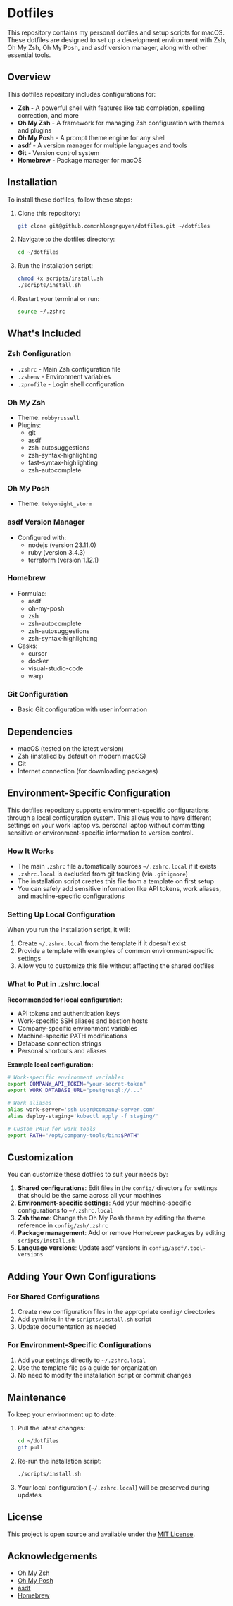# Dotfiles

This repository contains my personal dotfiles and setup scripts for macOS. These dotfiles are designed to set up a development environment with Zsh, Oh My Zsh, Oh My Posh, and asdf version manager, along with other essential tools.

## Overview

This dotfiles repository includes configurations for:

- **Zsh** - A powerful shell with features like tab completion, spelling correction, and more
- **Oh My Zsh** - A framework for managing Zsh configuration with themes and plugins
- **Oh My Posh** - A prompt theme engine for any shell
- **asdf** - A version manager for multiple languages and tools
- **Git** - Version control system
- **Homebrew** - Package manager for macOS

## Installation

To install these dotfiles, follow these steps:

1. Clone this repository:

   ```bash
   git clone git@github.com:nhlongnguyen/dotfiles.git ~/dotfiles
   ```

2. Navigate to the dotfiles directory:

   ```bash
   cd ~/dotfiles
   ```

3. Run the installation script:

   ```bash
   chmod +x scripts/install.sh
   ./scripts/install.sh
   ```

4. Restart your terminal or run:
   ```bash
   source ~/.zshrc
   ```

## What's Included

### Zsh Configuration

- `.zshrc` - Main Zsh configuration file
- `.zshenv` - Environment variables
- `.zprofile` - Login shell configuration

### Oh My Zsh

- Theme: `robbyrussell`
- Plugins:
  - git
  - asdf
  - zsh-autosuggestions
  - zsh-syntax-highlighting
  - fast-syntax-highlighting
  - zsh-autocomplete

### Oh My Posh

- Theme: `tokyonight_storm`

### asdf Version Manager

- Configured with:
  - nodejs (version 23.11.0)
  - ruby (version 3.4.3)
  - terraform (version 1.12.1)

### Homebrew

- Formulae:
  - asdf
  - oh-my-posh
  - zsh
  - zsh-autocomplete
  - zsh-autosuggestions
  - zsh-syntax-highlighting
- Casks:
  - cursor
  - docker
  - visual-studio-code
  - warp

### Git Configuration

- Basic Git configuration with user information

## Dependencies

- macOS (tested on the latest version)
- Zsh (installed by default on modern macOS)
- Git
- Internet connection (for downloading packages)

## Environment-Specific Configuration

This dotfiles repository supports environment-specific configurations through a local configuration system. This allows you to have different settings on your work laptop vs. personal laptop without committing sensitive or environment-specific information to version control.

### How It Works

- The main `.zshrc` file automatically sources `~/.zshrc.local` if it exists
- `.zshrc.local` is excluded from git tracking (via `.gitignore`)
- The installation script creates this file from a template on first setup
- You can safely add sensitive information like API tokens, work aliases, and machine-specific configurations

### Setting Up Local Configuration

When you run the installation script, it will:

1. Create `~/.zshrc.local` from the template if it doesn't exist
2. Provide a template with examples of common environment-specific settings
3. Allow you to customize this file without affecting the shared dotfiles

### What to Put in .zshrc.local

**Recommended for local configuration:**
- API tokens and authentication keys
- Work-specific SSH aliases and bastion hosts
- Company-specific environment variables
- Machine-specific PATH modifications
- Database connection strings
- Personal shortcuts and aliases

**Example local configuration:**
```bash
# Work-specific environment variables
export COMPANY_API_TOKEN="your-secret-token"
export WORK_DATABASE_URL="postgresql://..."

# Work aliases
alias work-server='ssh user@company-server.com'
alias deploy-staging='kubectl apply -f staging/'

# Custom PATH for work tools
export PATH="/opt/company-tools/bin:$PATH"
```

## Customization

You can customize these dotfiles to suit your needs by:

1. **Shared configurations**: Edit files in the `config/` directory for settings that should be the same across all your machines
2. **Environment-specific settings**: Add your machine-specific configurations to `~/.zshrc.local`
3. **Zsh theme**: Change the Oh My Posh theme by editing the theme reference in `config/zsh/.zshrc`
4. **Package management**: Add or remove Homebrew packages by editing `scripts/install.sh`
5. **Language versions**: Update asdf versions in `config/asdf/.tool-versions`

## Adding Your Own Configurations

### For Shared Configurations

1. Create new configuration files in the appropriate `config/` directories
2. Add symlinks in the `scripts/install.sh` script
3. Update documentation as needed

### For Environment-Specific Configurations

1. Add your settings directly to `~/.zshrc.local`
2. Use the template file as a guide for organization
3. No need to modify the installation script or commit changes

## Maintenance

To keep your environment up to date:

1. Pull the latest changes:

   ```bash
   cd ~/dotfiles
   git pull
   ```

2. Re-run the installation script:
   ```bash
   ./scripts/install.sh
   ```

3. Your local configuration (`~/.zshrc.local`) will be preserved during updates

## License

This project is open source and available under the [MIT License](LICENSE).

## Acknowledgements

- [Oh My Zsh](https://ohmyz.sh/)
- [Oh My Posh](https://ohmyposh.dev/)
- [asdf](https://asdf-vm.com/)
- [Homebrew](https://brew.sh/)
